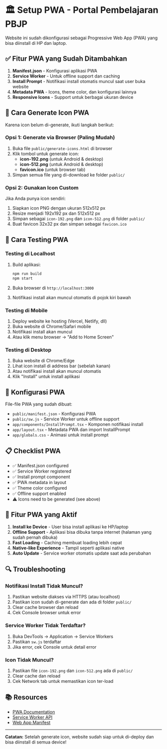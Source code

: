 # 🏛️ Setup PWA - Portal Pembelajaran PBJP

Website ini sudah dikonfigurasi sebagai Progressive Web App (PWA) yang bisa diinstall di HP dan laptop.

## ✅ Fitur PWA yang Sudah Ditambahkan

1. **Manifest.json** - Konfigurasi aplikasi PWA
2. **Service Worker** - Untuk offline support dan caching
3. **Install Prompt** - Notifikasi install otomatis muncul saat user buka website
4. **Metadata PWA** - Icons, theme color, dan konfigurasi lainnya
5. **Responsive Icons** - Support untuk berbagai ukuran device

## 📱 Cara Generate Icon PWA

Karena icon belum di-generate, ikuti langkah berikut:

### Opsi 1: Generate via Browser (Paling Mudah)

1. Buka file `public/generate-icons.html` di browser
2. Klik tombol untuk generate icon:
   - **icon-192.png** (untuk Android & desktop)
   - **icon-512.png** (untuk Android & desktop)
   - **favicon.ico** (untuk browser tab)
3. Simpan semua file yang di-download ke folder `public/`

### Opsi 2: Gunakan Icon Custom

Jika Anda punya icon sendiri:
1. Siapkan icon PNG dengan ukuran 512x512 px
2. Resize menjadi 192x192 px dan 512x512 px
3. Simpan sebagai `icon-192.png` dan `icon-512.png` di folder `public/`
4. Buat favicon 32x32 px dan simpan sebagai `favicon.ico`

## 🚀 Cara Testing PWA

### Testing di Localhost

1. Build aplikasi:
   ```bash
   npm run build
   npm start
   ```

2. Buka browser di `http://localhost:3000`

3. Notifikasi install akan muncul otomatis di pojok kiri bawah

### Testing di Mobile

1. Deploy website ke hosting (Vercel, Netlify, dll)
2. Buka website di Chrome/Safari mobile
3. Notifikasi install akan muncul
4. Atau klik menu browser → "Add to Home Screen"

### Testing di Desktop

1. Buka website di Chrome/Edge
2. Lihat icon install di address bar (sebelah kanan)
3. Atau notifikasi install akan muncul otomatis
4. Klik "Install" untuk install aplikasi

## 🔧 Konfigurasi PWA

File-file PWA yang sudah dibuat:

- `public/manifest.json` - Konfigurasi PWA
- `public/sw.js` - Service Worker untuk offline support
- `app/components/InstallPrompt.tsx` - Komponen notifikasi install
- `app/layout.tsx` - Metadata PWA dan import InstallPrompt
- `app/globals.css` - Animasi untuk install prompt

## 📋 Checklist PWA

- ✅ Manifest.json configured
- ✅ Service Worker registered
- ✅ Install prompt component
- ✅ PWA metadata in layout
- ✅ Theme color configured
- ✅ Offline support enabled
- ⚠️ Icons need to be generated (see above)

## 🎯 Fitur PWA yang Aktif

1. **Install ke Device** - User bisa install aplikasi ke HP/laptop
2. **Offline Support** - Aplikasi bisa dibuka tanpa internet (halaman yang sudah pernah dibuka)
3. **Fast Loading** - Caching membuat loading lebih cepat
4. **Native-like Experience** - Tampil seperti aplikasi native
5. **Auto Update** - Service worker otomatis update saat ada perubahan

## 🔍 Troubleshooting

### Notifikasi Install Tidak Muncul?

1. Pastikan website diakses via HTTPS (atau localhost)
2. Pastikan icon sudah di-generate dan ada di folder `public/`
3. Clear cache browser dan reload
4. Cek Console browser untuk error

### Service Worker Tidak Terdaftar?

1. Buka DevTools → Application → Service Workers
2. Pastikan `sw.js` terdaftar
3. Jika error, cek Console untuk detail error

### Icon Tidak Muncul?

1. Pastikan file `icon-192.png` dan `icon-512.png` ada di `public/`
2. Clear cache dan reload
3. Cek Network tab untuk memastikan icon ter-load

## 📚 Resources

- [PWA Documentation](https://web.dev/progressive-web-apps/)
- [Service Worker API](https://developer.mozilla.org/en-US/docs/Web/API/Service_Worker_API)
- [Web App Manifest](https://developer.mozilla.org/en-US/docs/Web/Manifest)

---

**Catatan:** Setelah generate icon, website sudah siap untuk di-deploy dan bisa diinstall di semua device!
